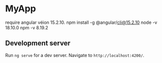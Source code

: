 # MyApp
require
angular véion 15.2.10.
npm install -g @angular/cli@15.2.10
node -v
18.10.0
npm -v
8.19.2
###



## Development server
Run `ng serve` for a dev server. Navigate to `http://localhost:4200/`. 

